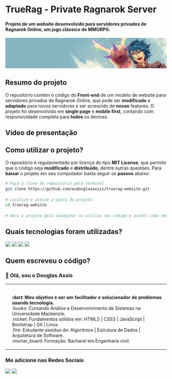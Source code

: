 # TrueRag - Private Ragnarok Server
#### Projeto de um website desenvolvido para servidores privados de Ragnarok Online, um jogo clássico de MMORPG.
<img src="./assets/image/banner_readme.jpg">

## Resumo do projeto
<p> O repositório contém o código do <strong>Front-end</strong> de um modelo de website para servidores privados de Ragnarok Online, que pode ser <strong>modificado</strong> e <strong>adaptado</strong> para novos servidores e ser acrescido de <strong>novas</strong> features. O projeto foi desenvolvido em <strong>single page</strong> e <strong>mobile first</strong>, contando com responsividade completa para <strong>todos</strong> os devices.</p>

## Video de presentação



## Como utilizar o projeto?
<p>O repositório é regulamentado por licença do tipo <strong>MIT License</strong>, que permite que o código seja <strong>modificado</strong> e <strong>distribuído</strong>, dentre outras questões. Para <strong>baixar</strong> o projeto em seu computador basta seguir os <strong>passos</strong> abaixo:<p>

```bash
# Faça o clone do repositório pelo terminal
git clone https://github.com/eudouglasassis/truerag-website.git

# Localize e acesse a pasta do projeto
cd truerag-website

# Abra o projeto pelo navegador ou utilize seu código e assets como desejar.
```
## Quais tecnologias foram utilizadas?
<img src="https://img.shields.io/badge/-HTML-%23333333?style=for-the-badge&logo=html5"> <img src="https://img.shields.io/badge/-CSS-%23333333?style=for-the-badge&logo=css3"> <img src="https://img.shields.io/badge/-JAVASCRIPT-%23333333?style=for-the-badge&logo=javascript"> <img src="https://img.shields.io/badge/-BOOTSTRAP-%23333333?style=for-the-badge&logo=bootstrap">

## Quem escreveu o código?
  
### :wave: Olá, sou o Douglas Assis
  
<table>
  <tr>
    <td>
      <img style="border-radius: 50%;" src="https://avatars.githubusercontent.com/u/74422534?v=4" width="150px;" alt=""/>
    </td>
    <td>
      <p>
      <br>
      <strong>:dart: Meu objetivo é ser um facilitador e solucionador de problemas usando tecnologia.</strong><br />
      :books:  Cursando Análise e Desenvolvimento de Sistemas na Universidade Mackenzie.<br />
      :rocket: Fundamentos sólidos em: HTML5 | CSS3 | JavaScript | Bootstrap | Git | Linux.<br />
      :fire: Estudante assíduo de: Algoritmos | Estrutura de Dados | Arquitetura de Software.<br />
      :mortar_board: Formação: Bacharel em Engenharia civil.
      </p>      
    </td>
  </tr>
 </table>
 
 ### Me adicione nas Redes Sociais
 
 <a href="https://www.linkedin.com/in/eudouglasassis/" target="_blank"><img src="https://img.shields.io/badge/-instagram-black?style=for-the-badge&logo=instagram"></a>  <a href="https://www.instagram.com/douglasoassis/" target="_blank"><img src="https://img.shields.io/badge/-linkedin-black?style=for-the-badge&logo=linkedin"></a>
 
 
